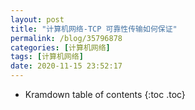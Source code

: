 ```yaml
---
layout: post
title: "计算机网络-TCP 可靠性传输如何保证"
permalink: /blog/35796878
categories: [计算机网络]
tags: [计算机网络]
date: 2020-11-15 23:52:17
---
```


* Kramdown table of contents
{:toc .toc}
